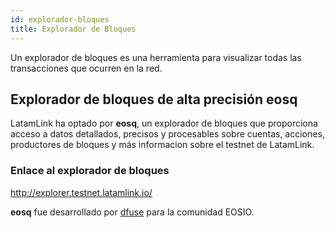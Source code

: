 ```yaml
---
id: explorador-bloques
title: Explorador de Bloques
---
```


Un explorador de bloques es una herramienta para visualizar todas las transacciones que ocurren en la red.

## Explorador de bloques de alta precisión eosq
LatamLink ha optado por **eosq**, un explorador de bloques que proporciona acceso a datos detallados, precisos y procesables sobre cuentas, acciones, productores de bloques y más informacion sobre el testnet de LatamLink.

### Enlace al explorador de bloques

http://explorer.testnet.latamlink.io/

**eosq** fue desarrollado por [dfuse](https://dfuse.io) para la comunidad EOSIO.
